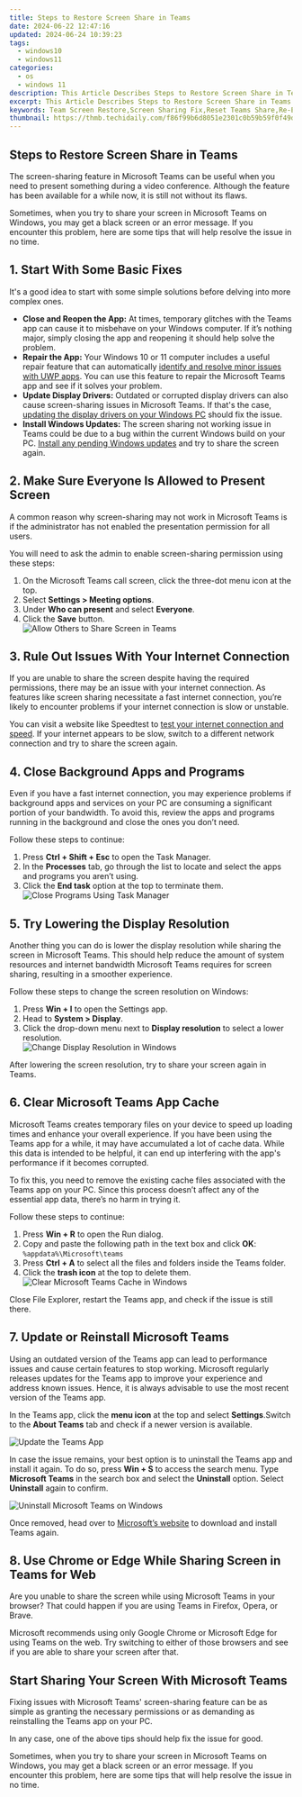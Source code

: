 ```yaml
---
title: Steps to Restore Screen Share in Teams
date: 2024-06-22 12:47:16
updated: 2024-06-24 10:39:23
tags:
  - windows10
  - windows11
categories:
  - os
  - windows 11
description: This Article Describes Steps to Restore Screen Share in Teams
excerpt: This Article Describes Steps to Restore Screen Share in Teams
keywords: Team Screen Restore,Screen Sharing Fix,Reset Teams Share,Re-Enable Screen Share,Teams Recover Sync,Teams Connect Revive,Screen Share on Teams
thumbnail: https://thmb.techidaily.com/f86f99b6d8051e2301c0b59b59f0f49d547931786fc3f8df51522ef8e8e5d47b.jpg
---
```


## Steps to Restore Screen Share in Teams

 The screen-sharing feature in Microsoft Teams can be useful when you need to present something during a video conference. Although the feature has been available for a while now, it is still not without its flaws.

 Sometimes, when you try to share your screen in Microsoft Teams on Windows, you may get a black screen or an error message. If you encounter this problem, here are some tips that will help resolve the issue in no time.

## 1\. Start With Some Basic Fixes

 It's a good idea to start with some simple solutions before delving into more complex ones.

* **Close and Reopen the App:** At times, temporary glitches with the Teams app can cause it to misbehave on your Windows computer. If it’s nothing major, simply closing the app and reopening it should help solve the problem.
* **Repair the App:** Your Windows 10 or 11 computer includes a useful repair feature that can automatically [identify and resolve minor issues with UWP apps](https://www.makeuseof.com/windows-repair-apps-programs/). You can use this feature to repair the Microsoft Teams app and see if it solves your problem.
* **Update Display Drivers:** Outdated or corrupted display drivers can also cause screen-sharing issues in Microsoft Teams. If that's the case, [updating the display drivers on your Windows PC](https://www.makeuseof.com/update-graphics-drivers-in-windows-10/) should fix the issue.
* **Install Windows Updates:** The screen sharing not working issue in Teams could be due to a bug within the current Windows build on your PC. [Install any pending Windows updates](https://www.makeuseof.com/update-windows-manually/) and try to share the screen again.

## 2\. Make Sure Everyone Is Allowed to Present Screen

 A common reason why screen-sharing may not work in Microsoft Teams is if the administrator has not enabled the presentation permission for all users.

 You will need to ask the admin to enable screen-sharing permission using these steps:

1. On the Microsoft Teams call screen, click the three-dot menu icon at the top.
2. Select **Settings > Meeting options**.
3. Under **Who can present** and select **Everyone**.
4. Click the **Save** button.  
![Allow Others to Share Screen in Teams](https://static1.makeuseofimages.com/wordpress/wp-content/uploads/2023/07/allow-others-to-share-screen-in-teams.jpg)

## 3\. Rule Out Issues With Your Internet Connection

 If you are unable to share the screen despite having the required permissions, there may be an issue with your internet connection. As features like screen sharing necessitate a fast internet connection, you’re likely to encounter problems if your internet connection is slow or unstable.

 You can visit a website like Speedtest to [test your internet connection and speed](https://www.makeuseof.com/best-free-websites-test-internet-speed/). If your internet appears to be slow, switch to a different network connection and try to share the screen again.

## 4\. Close Background Apps and Programs

 Even if you have a fast internet connection, you may experience problems if background apps and services on your PC are consuming a significant portion of your bandwidth. To avoid this, review the apps and programs running in the background and close the ones you don’t need.

 Follow these steps to continue:

1. Press **Ctrl + Shift + Esc** to open the Task Manager.
2. In the **Processes** tab, go through the list to locate and select the apps and programs you aren’t using.
3. Click the **End task** option at the top to terminate them.  
![Close Programs Using Task Manager](https://static1.makeuseofimages.com/wordpress/wp-content/uploads/2023/04/close-programs-using-task-manager.jpg)

## 5\. Try Lowering the Display Resolution

 Another thing you can do is lower the display resolution while sharing the screen in Microsoft Teams. This should help reduce the amount of system resources and internet bandwidth Microsoft Teams requires for screen sharing, resulting in a smoother experience.

 Follow these steps to change the screen resolution on Windows:

1. Press **Win + I** to open the Settings app.
2. Head to **System > Display**.
3. Click the drop-down menu next to **Display resolution** to select a lower resolution.  
![Change Display Resolution in Windows](https://static1.makeuseofimages.com/wordpress/wp-content/uploads/2023/07/change-display-resolution-in-windows.jpg)

 After lowering the screen resolution, try to share your screen again in Teams.

## 6\. Clear Microsoft Teams App Cache

 Microsoft Teams creates temporary files on your device to speed up loading times and enhance your overall experience. If you have been using the Teams app for a while, it may have accumulated a lot of cache data. While this data is intended to be helpful, it can end up interfering with the app's performance if it becomes corrupted.

 To fix this, you need to remove the existing cache files associated with the Teams app on your PC. Since this process doesn’t affect any of the essential app data, there’s no harm in trying it.

 Follow these steps to continue:

1. Press **Win + R** to open the Run dialog.
2. Copy and paste the following path in the text box and click **OK**:  
`%appdata%\Microsoft\teams`
3. Press **Ctrl + A** to select all the files and folders inside the Teams folder.
4. Click the **trash icon** at the top to delete them.  
![Clear Microsoft Teams Cache in Windows](https://static1.makeuseofimages.com/wordpress/wp-content/uploads/2023/01/clear-microsoft-teams-cache-in-windows.jpg)

 Close File Explorer, restart the Teams app, and check if the issue is still there.

## 7\. Update or Reinstall Microsoft Teams

 Using an outdated version of the Teams app can lead to performance issues and cause certain features to stop working. Microsoft regularly releases updates for the Teams app to improve your experience and address known issues. Hence, it is always advisable to use the most recent version of the Teams app.

 In the Teams app, click the **menu icon** at the top and select **Settings**.Switch to the **About Teams** tab and check if a newer version is available.

![Update the Teams App](https://static1.makeuseofimages.com/wordpress/wp-content/uploads/2023/07/update-the-teams-app.jpg)

 In case the issue remains, your best option is to uninstall the Teams app and install it again. To do so, press **Win + S** to access the search menu. Type **Microsoft Teams** in the search box and select the **Uninstall** option. Select **Uninstall** again to confirm.

![Uninstall Microsoft Teams on Windows](https://static1.makeuseofimages.com/wordpress/wp-content/uploads/2023/07/uninstall-microsoft-teams-on-windows.jpg)

 Once removed, head over to [Microsoft’s website](https://www.microsoft.com/en-us/microsoft-teams/download-app) to download and install Teams again.

## 8\. Use Chrome or Edge While Sharing Screen in Teams for Web

 Are you unable to share the screen while using Microsoft Teams in your browser? That could happen if you are using Teams in Firefox, Opera, or Brave.

 Microsoft recommends using only Google Chrome or Microsoft Edge for using Teams on the web. Try switching to either of those browsers and see if you are able to share your screen after that.

## Start Sharing Your Screen With Microsoft Teams

 Fixing issues with Microsoft Teams' screen-sharing feature can be as simple as granting the necessary permissions or as demanding as reinstalling the Teams app on your PC.

 In any case, one of the above tips should help fix the issue for good.

 Sometimes, when you try to share your screen in Microsoft Teams on Windows, you may get a black screen or an error message. If you encounter this problem, here are some tips that will help resolve the issue in no time.
